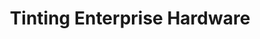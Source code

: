 ---
title: "Tinting Enterprise Hardware"
url: /nabunturan/tinting-enterprise-hardware/
shop: hardware
---